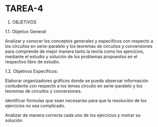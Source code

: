 # TAREA-4

1. OBJETIVOS

1.1. Objetivo General: 

Analizar  y conocer los conceptos generales y especificos con respecto a los circuitos en serie-paralelo y  los teoremas de circuitos y conversiones para comprende de mejor manera tanto la teoria como los ejercicios, mediante el estudio y solución de los problemas propuestos en el respectivo libro de estudio. 

1.2. Objetivos Específicos: 

Elaborar organizadores gráficos donde se pueda observar información contudente con respecto a los temas circuito en serie-paralelo y los teoremas de circuitos y conversiones. 

identificar formulas que sean necesarias para que la resolución de los ejercicios no sea complicado. 

Analizar de manera correcta cada uno de los ejercicios y motrar su solución. 
